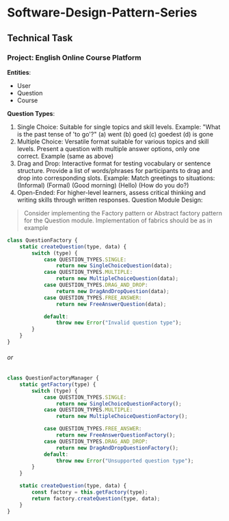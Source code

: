 # Software-Design-Pattern-Series
## Technical Task
### Project: English Online Course Platform

**Entities**:
* User
* Question 
* Course


**Question Types**:

1. Single Choice: Suitable for single topics and skill levels.
Example: "What is the past tense of 'to go'?"
(a) went
(b) goed
(c) goedest
(d) is gone
2. Multiple Choice: Versatile format suitable for various topics and skill levels.
Present a question with multiple answer options, only one correct.
Example (same as above)
3. Drag and Drop: Interactive format for testing vocabulary or sentence structure.
Provide a list of words/phrases for participants to drag and drop into corresponding slots.
Example: Match greetings to situations:
(Informal)
(Formal)
(Good morning)
(Hello)
(How do you do?)
4. Open-Ended: For higher-level learners, assess critical thinking and writing skills through written responses.
Question Module Design:

>Consider implementing the Factory pattern or Abstract factory pattern for the Question module. Implementation of fabrics should be as in example
```javascript
class QuestionFactory {
    static createQuestion(type, data) {
        switch (type) {
            case QUESTION_TYPES.SINGLE:
                return new SingleChoiceQuestion(data);
            case QUESTION_TYPES.MULTIPLE:
                return new MultipleChoiceQuestion(data);
            case QUESTION_TYPES.DRAG_AND_DROP:
                return new DragAndDropQuestion(data);
            case QUESTION_TYPES.FREE_ANSWER:
                return new FreeAnswerQuestion(data);

            default:
                throw new Error("Invalid question type");
        }
    }
}
```
###### or

```javascript
class QuestionFactoryManager {
    static getFactory(type) {
        switch (type) {
            case QUESTION_TYPES.SINGLE:
                return new SingleChoiceQuestionFactory();
            case QUESTION_TYPES.MULTIPLE:
                return new MultipleChoiceQuestionFactory();

            case QUESTION_TYPES.FREE_ANSWER:
                return new FreeAnswerQuestionFactory();
            case QUESTION_TYPES.DRAG_AND_DROP:
                return new DragAndDropQuestionFactory();
            default:
                throw new Error("Unsupported question type");
        }
    }

    static createQuestion(type, data) {
        const factory = this.getFactory(type);
        return factory.createQuestion(type, data);
    }
}
```
